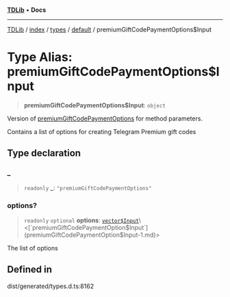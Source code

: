 [**TDLib**](../../../../../../README.md) • **Docs**

***

[TDLib](../../../../../../modules.md) / [index](../../../../../README.md) / [types](../../../README.md) / [default](../README.md) / premiumGiftCodePaymentOptions$Input

# Type Alias: premiumGiftCodePaymentOptions$Input

> **premiumGiftCodePaymentOptions$Input**: `object`

Version of [premiumGiftCodePaymentOptions](premiumGiftCodePaymentOptions-1.md) for method parameters.

Contains a list of options for creating Telegram Premium gift codes

## Type declaration

### \_

> `readonly` **\_**: `"premiumGiftCodePaymentOptions"`

### options?

> `readonly` `optional` **options**: [`vector$Input`](vector$Input.md)\<[`premiumGiftCodePaymentOption$Input`](premiumGiftCodePaymentOption$Input-1.md)\>

The list of options

## Defined in

dist/generated/types.d.ts:8162
